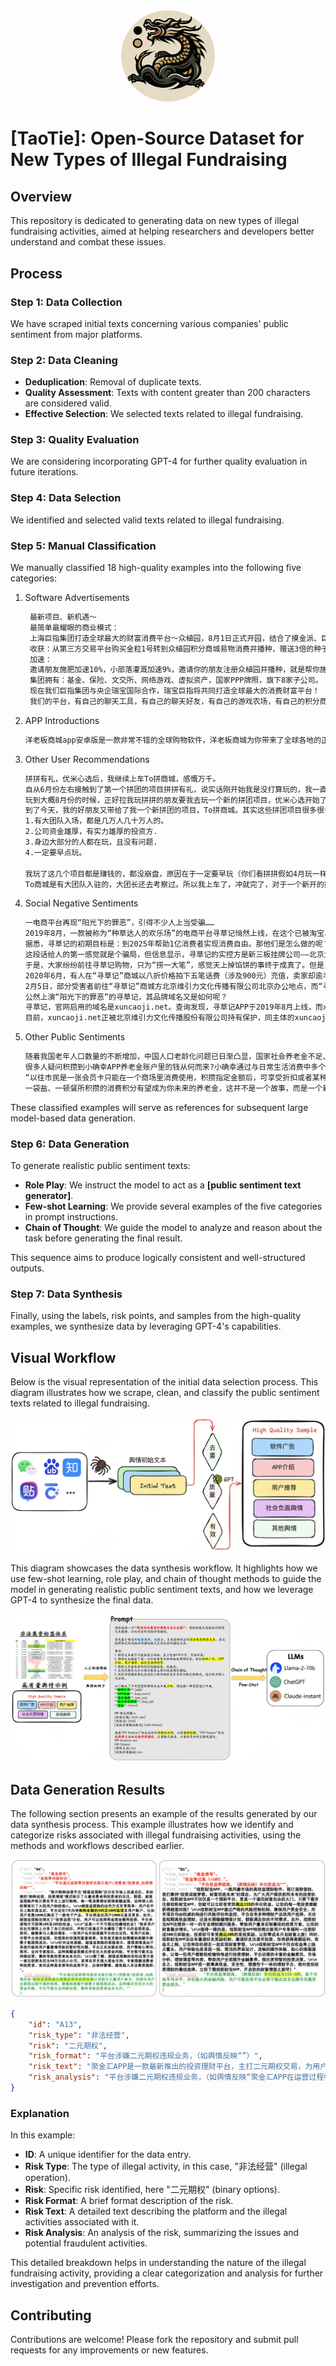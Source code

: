 <div align='center'><img src="circle_logo.png" width=150px></div>

# [TaoTie]: Open-Source Dataset for New Types of Illegal Fundraising

## Overview

This repository is dedicated to generating data on new types of illegal fundraising activities, aimed at helping researchers and developers better understand and combat these issues.

## Process

### Step 1: Data Collection

We have scraped initial texts concerning various companies' public sentiment from major platforms.

### Step 2: Data Cleaning

- **Deduplication**: Removal of duplicate texts.
- **Quality Assessment**: Texts with content greater than 200 characters are considered valid.
- **Effective Selection**: We selected texts related to illegal fundraising.

### Step 3: Quality Evaluation

We are considering incorporating GPT-4 for further quality evaluation in future iterations.

### Step 4: Data Selection

We identified and selected valid texts related to illegal fundraising.

### Step 5: Manual Classification

We manually classified 18 high-quality examples into the following five categories:

1. Software Advertisements

   ```txt
    最新项目、新机遇～
    最简单最耀眼的商业模式：
    上海巨指集团打造全球最大的财富消费平台～众植园，8月1日正式开园，结合了摸金派、巨氧超宝，消费返利、资产证券复利滚存、农场游戏、线下实体商户对接等多模式为一体的平台！
    收获：从第三方交易平台购买金粒1号转到众植园积分商城易物消费并播种，赠送3倍的种子，平均分为36块土地，每10天自然成熟一块土地，收获的金豆交粮之后80%变成金粒一号，随时可转到百币网上变现，也可直接重新用于播种！
    加速：
    邀请朋友施肥加速10%，小部落灌溉加速9%，邀请你的朋友注册众植园并播种，就是帮你施肥，可以快速让你的土地快速成熟！你直接邀请的朋友就是你的部落，建立两个以上部落之后，你的小部落所有小伙伴的播种都是在帮你灌溉，让你的土地快速成熟，但是灌溉成熟的土地，每天封顶最多只能成熟三块！
    集团拥有：基金、保险、文交所、网络游戏、虚拟资产，国家PPP牌照，旗下8家子公司。
    现在我们巨指集团与央企瑞宝国际合作，瑞宝巨指将共同打造全球最大的消费财富平台！
    我们的平台，有自己的聊天工具，有自己的聊天好友，有自己的游戏农场，有自己的积分商城，有自己的商户，有自己的保险，有自己的农业……
   ```

2. APP Introductions

    ```txt
    洋老板商城app安卓版是一款非常不错的全球购物软件，洋老板商城为你带来了全球各地的正品好货，用户随时都能在线进行采购，欢迎大家下载使用哦！洋老板商城app简介：洋老板商城是IBA爱彼家集团旗下的全球消费平台，只卖全球的优质正品，强势的海外买手团队精心挑选来自全球的超人气大牌、超值商品，IBA 100%正品保证，海外直邮。数十个国家馆让你逛个爽，还有每周上新，限时秒杀，各种惊喜活动上不停，让你无忧买遍全球！同时，这里还是全球的生意平台，让每个人都可以无忧做洋老板！轻松加入洋老板合伙人，拥有自己专属的推广海报与二维码，推荐并卖出商品或自己消费，均可获得返利，让你无忧做全球生意！洋老板商城app特色：全球货源全球买卖 购物无忧产地直采源头把关 品质监督正品保证100%保证 海外正品快速清关发货极速发货 全球必达【联系我们】 1.官方网站：www.yanglaoban.com; 2.客服电话：400-883-1959； 3.官方微信公众号：洋老板跨境购； 4.官方微博：洋老板全球购。相关新闻在洋老板商城“纷享会”活动期间，消费者自行购买活动专区进口商品，可获得商品价格10%-30%的奖励；如果觉得商品满意，可一键分享给好友购买，好友购买并确认收货后，分享者也可获得最高30%的奖励，购物消费的同时还能赚钱盈利，快带上好友一起行动吧！版本记录2022-02-22 版本: 5.5.2优化UI样式，提高用户体验2021-10-08版本: 5.4.1优化UI样式，提高用户体验2020-11-04版本: 4.1.1双11千元红包到账~11月4日狂欢开启！
   ```

3. Other User Recommendations

    ```txt
    拼拼有礼，优米心选后，我继续上车To拼商城，感慨万千。
    自从6月份左右接触到了第一个拼团的项目拼拼有礼，说实话刚开始我是没打算玩的，我一直认为这个东西就是假的，就是资金盘，就是来收割我们这群韭菜的。因为我本人玩点股票之类的东西，所以感觉入门也才2000多块钱，然后我就上车了，没想到的是确实能挣钱，确实能赚钱，并且那些有资源的人能迅速的推广起来，这个玩拼团项目就是推广才是最赚钱的，一天赚大几千的多的是，我算是一个小玩家吧，毕竟也不认识多少人，自己搞2个号玩了拼拼有礼，然后玩了2个月不到吧，2个号5000 多一点的本，赚了4000多左右，收益率一算还是挺高的哦，2个月都快回本了。
    玩到大概8月份的时候，正好拉我玩拼拼的朋友要我去玩一个新的拼团项目，优米心选开始了，因为玩了拼拼有礼后我个人的感受还是不错的，这次呢就准备多上点号，因为我自己推广没什么人，想了想自己多玩点号得了，本金1560，一天大概可以赚40元，一算月收益率高达75%，然后我朋友说放心玩，因为这个项目有大团队过来，都考察了很多遍了，我自己想了想然后就玩了6个号，自己也推了几个人，玩到现在都有40天了，我算了算现在不玩大概赚了1w多点了。                                                                                         玩优米的过程中听说拼拼有礼崩盘了，此时我的心中还有一些后怕，不了解的情况下就上了拼拼有礼的车，我现在去查了一下拼拼有礼是4月份出来的，到8月已经有4个多月了，我幸亏遇到了优米，要不然就被坑了，所以玩拼团的这种项目一定要玩最开始的，风险就很小很小了。                                     优米因为9.19要开发布会，再加上上市公司控股，所以基本上优米还可以玩2个月的，到时候得提前撤掉。
    到了今天，我的好朋友又带给了我一个新拼团的项目，To拼商城。其实这些拼团项目很多很多，为什么我会玩这些项目，有4点。
    1.有大团队入场，都是几万人几十万人的。
    2.公司资金雄厚，有实力雄厚的投资方.
    3.身边大部分的人都在玩，且没有问题.
    4.一定要早点玩。

    我玩了这几个项目都是赚钱的，都没崩盘，原因在于一定要早玩（你们看拼拼假如4月玩一样赚钱），优米就不说了可能还有很久，To商城因为本金小，刚开，可能和以前的唐古拉一样存在很长时间（唐古拉现在还在玩，都快1年了），我们玩这个一定要稳，保住本金的情况下去赚我们该赚的钱，这才是最重要的，只要玩的早，公司稳，大团队入驻，你不是很贪心，你就一定能赚钱，赚多赚少的问题罢了，不会推广的赚小钱，会推广的赚大钱，我那个朋友优米现在一天大几千，To现在刚开始2天就上千了，赚钱其实很简单，关键在于你找对路了吗？
    To商城是有大团队入驻的，大团长还去考察过。所以我上车了，冲就完了，对于一个新开的拼团软件，并且有大团队入驻考察的，你值得拥有。不管你是一个号玩搙点羊毛，还是你有资源会推广的都可以来找我，一起赚钱，一起发财。猪站在风口上，都会被吹飞，此时21年的风口就在拼团上，还不快来吗？让我们一起知行合一！！！
   ```

4. Social Negative Sentiments

    ```txt
    一电商平台再现“阳光下的罪恶”，引得不少人上当受骗……
    2019年8月，一款被称为“种草达人的欢乐场”的电商平台寻草记悄然上线，在这个已被淘宝、拼多多“占领”的电商市场，寻草记却号称以“在寻草记，你想要的，都可以申请0成本入手”迅速夺取大众的视线。
    据悉，寻草记的初期目标是：到2025年帮助1亿消费者实现消费自由。那他们是怎么做的呢？寻草记唯一的要求，就是你在它的商城买一件东西时，先要支付给平台差不多100倍的订金，然后平台在一定时间将钱全部退还给你。比如说，你要在“寻草记”商城买一个334元的运动椅，需要先付给平台33400元，然后平台最短半个月将33400元全部返给你，等同于自己免费拿到了334元的商品。
    这段话给人的第一感觉就是个骗局，但信息显示，寻草记的实控方是新三板挂牌公司——北京九天云竹信息技术股份公司，实力股东有上海证券、东方财富证券、华金证券、联储证券、华信证券、东莞证券、中盛基金、小微互联投资、火烧云投资等，这些机构最不缺的就是钱。
    于是，大家纷纷前往寻草记购物，只为“捞一大笔”，感觉天上掉馅饼的事终于成真了。但是，众多周知，天上永远不会掉馅饼，只有陷阱。
    2020年6月，有人在“寻草记”商城以八折价格拍下五笔话费（涉及900元）充值，卖家却逾半月不发货。用户再次要求发货时，客服说要等领导，等了半个月，客服说该用户拍的价格不公平（这是平台自己挂的价格），还威胁说要走法律途径，退款当然更是无从提起。2021年1月开始，大量提现困难的事件不断发生。2月1日，很多会员在多方求证后发现：平台已经无法提现了！平台客服解释说，受平台升级影响，提现会延迟到账，请耐心等待几日。两天后，平台爆出内部员工上百万资金无法提现，部分员工去找实控人讨要说法的消息。
    2月5日，部分受害者前往“寻草记”商城方北京维引力文化传播有限公司北京办公地点，而“寻草记”成都办公地点，已经在短短几天内人去楼空。
    公然上演“阳光下的罪恶”的寻草记，其品牌域名又是如何呢？
    寻草记，官网启用的域名是xuncaoji.net。查询发现，寻草记APP于2019年8月上线，而xuncaoji.net注册于同年4月，提早收购与品牌契合的域名，可见寻草记的品牌域名保护意识较高。主体“xuncaoji”与品牌名高度契合，且字符不算太长，用户在理解与记忆方面都没有困难。
    目前，xuncaoji.net正被北京维引力文化传播股份有限公司持有保护，同主体的xuncaoji.com/com.cn均被注册，但都不属于该公司旗下。值得注意的是，xuncaoji.cn尚未被注册，对域名有所研究的米农们都清楚，.cn后缀域名是中国国家顶级域名，是全球唯一由中国管理的英文国际顶级域名，通用性仅次于.com后缀。寻草记不顾xuncaoji.cn却选择了xuncaoji.net，其背后的原因我们不得而知。而如今寻草记也已停止运营，未来该枚域名会“花落谁家”，我们拭目以待。
   ```

5. Other Public Sentiments

    ```txt
    随着我国老年人口数量的不断增加，中国人口老龄化问题已日渐凸显，国家社会养老金不足、养老金缺口大也成为不争的事实。如何更好地为老百姓提供养老的保障，激活中国庞大的消费群体，让人们敢花钱、愿花钱，从而发动消费经济的引擎成为目前中国的当务之急。在这样的大背景下，一边花钱就能一边养老的“小确幸消费养老”模式应运而生。据了解，“小确幸消费养老”这种模式是在不增加国家、社会、个人负担的基础上，不仅提升了社会保障，而且注入了“一生消费，一生养老”的理念，让消费者更愿意消费，从而达到了持久推动社会经济发展的目的。
    很多人疑问积攒到小确幸APP养老金账户里的钱从何而来?小确幸通过与日常生活消费中多个领域的商家签订协议，为商家提供促销推广平台和会员增值服务平台，在保证实现商家薄利多销的前提下，商家需拿出一定比例的利润返还额，而这些钱就会被直接存入用户的账户中，成为用户的消费养老金。
    “以往市民是一张会员卡只能在一个商场里消费使用，积攒指定金额后，可享受折扣或者某种服务。现在市民持小确幸APP，即可在衣食住行吃喝玩乐等多个领域的几万家商店内使用，通过商家返利实现对未来养老金的堆积。”北京新德浓信息技术有限公司创始人余汶龙介绍。
    一袋盐、一顿餐所积攒的消费积分有望成为你未来的养老金，这并不是一个故事，而是一个新兴的养老模式，小确幸APP的出现即为中国养老事业的发展提出新的观点。该观点认为，将消费资本参与企业利润分配后的部分收益转化为养老资本，从而将消费与养老进行有机结合，实现人人都可参与养老资本积累的新养老模式。这种新的经营模式不仅给消费者带来了切身的利益，也将给社会带来了巨大的公益性效应。
   ```

These classified examples will serve as references for subsequent large model-based data generation.

### Step 6: Data Generation

To generate realistic public sentiment texts:

- **Role Play**: We instruct the model to act as a **[public sentiment text generator]**.
- **Few-shot Learning**: We provide several examples of the five categories in prompt instructions.
- **Chain of Thought**: We guide the model to analyze and reason about the task before generating the final result.

This sequence aims to produce logically consistent and well-structured outputs.

### Step 7: Data Synthesis

Finally, using the labels, risk points, and samples from the high-quality examples, we synthesize data by leveraging GPT-4's capabilities.

## Visual Workflow

Below is the visual representation of the initial data selection process. This diagram illustrates how we scrape, clean, and classify the public sentiment texts related to illegal fundraising.

![Initial Data Selection](fig/workflow1.png)

This diagram showcases the data synthesis workflow. It highlights how we use few-shot learning, role play, and chain of thought methods to guide the model in generating realistic public sentiment texts, and how we leverage GPT-4 to synthesize the final data.

![Data Synthesis Workflow](fig/workflow2.png)

## Data Generation Results

The following section presents an example of the results generated by our data synthesis process. This example illustrates how we identify and categorize risks associated with illegal fundraising activities, using the methods and workflows described earlier.

![Data Generation Results](fig/result.png)

```json
{
    "id": "A13",
    "risk_type": "非法经营",
    "risk": "二元期权",
    "risk_format": "平台涉嫌二元期权违规业务，（如舆情反映“”）",
    "risk_text": "聚金汇APP是一款最新推出的投资理财平台，主打二元期权交易，为用户提供快速、高效的交易体验。平台宣称拥有先进的交易系统和丰富的市场分析工具，让用户能够在短时间内实现高额收益。聚金汇APP以“轻松投资，高回报”为口号，通过精美的广告宣传和明星代言吸引了大量投资者。平台操作简便，新手也能迅速上手，充值和提现都非常便捷。\n\n用户只需下载聚金汇APP，注册成为会员，便可开始进行二元期权交易。平台设有多种交易模式，用户可以选择一分钟、五分钟、十五分钟等多种周期进行交易，并可随时查看实时市场行情。为了吸引更多用户，平台推出了多种奖励机制，如注册送体验金、充值返现等活动，让用户能够在交易中获得更多实惠。\n\n然而，最近聚金汇APP引发了不少争议。有用户反映，在平台交易时，经常出现无法提现的情况，客服推诿责任，表示需要等待系统升级或者需要更多的交易记录。还有用户发现，平台的交易结果存在明显的后台操控痕迹，无论市场如何波动，最终的交易结果总是与用户的预期相反，导致用户亏损严重。\n\n更为严重的是，有投资者在平台充值后，发现账户余额莫名其妙地减少，联系客服后却得不到合理解释。有部分用户已经报警，但目前平台的实际控制人行踪不明，平台客服也纷纷失联。尽管如此，聚金汇APP的广告仍在各大社交平台上频繁出现，继续吸引不明真相的投资者入局。",
    "risk_analysis": "平台涉嫌二元期权违规业务，（如舆情反映“聚金汇APP在运营过程中，频繁出现用户资金无法提现、后台操控交易结果、虚假宣传等问题，用户投资损失严重。平台通过高回报吸引用户，但实际上并未获得合法经营资质，其操作方式存在明显的欺诈嫌疑。”）"
}
```

### Explanation

In this example:

- **ID**: A unique identifier for the data entry.
- **Risk Type**: The type of illegal activity, in this case, "非法经营" (illegal operation).
- **Risk**: Specific risk identified, here "二元期权" (binary options).
- **Risk Format**: A brief format description of the risk.
- **Risk Text**: A detailed text describing the platform and the illegal activities associated with it.
- **Risk Analysis**: An analysis of the risk, summarizing the issues and potential fraudulent activities.

This detailed breakdown helps in understanding the nature of the illegal fundraising activity, providing a clear categorization and analysis for further investigation and prevention efforts.

## Contributing

Contributions are welcome! Please fork the repository and submit pull requests for any improvements or new features.